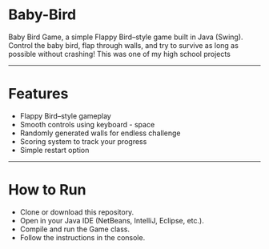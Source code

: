 # Baby-Bird
Baby Bird Game, a simple Flappy Bird–style game built in Java (Swing). Control the baby bird, flap through walls, and try to survive as long as possible without crashing! This was one of my high school projects 

---

# Features 
- Flappy Bird–style gameplay
- Smooth controls using keyboard - space
- Randomly generated walls for endless challenge
- Scoring system to track your progress
- Simple restart option

---

# How to Run
- Clone or download this repository.
- Open in your Java IDE (NetBeans, IntelliJ, Eclipse, etc.).
- Compile and run the Game class.
- Follow the instructions in the console.
